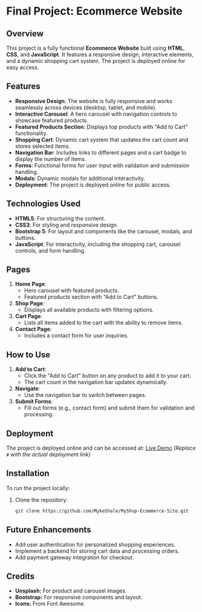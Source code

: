 # Final Project: Ecommerce Website

## Overview
This project is a fully functional **Ecommerce Website** built using **HTML**, **CSS**, and **JavaScript**. It features a responsive design, interactive elements, and a dynamic shopping cart system. The project is deployed online for easy access.

## Features
- **Responsive Design**: The website is fully responsive and works seamlessly across devices (desktop, tablet, and mobile).
- **Interactive Carousel**: A hero carousel with navigation controls to showcase featured products.
- **Featured Products Section**: Displays top products with "Add to Cart" functionality.
- **Shopping Cart**: Dynamic cart system that updates the cart count and stores selected items.
- **Navigation Bar**: Includes links to different pages and a cart badge to display the number of items.
- **Forms**: Functional forms for user input with validation and submission handling.
- **Modals**: Dynamic modals for additional interactivity.
- **Deployment**: The project is deployed online for public access.

## Technologies Used
- **HTML5**: For structuring the content.
- **CSS3**: For styling and responsive design.
- **Bootstrap 5**: For layout and components like the carousel, modals, and buttons.
- **JavaScript**: For interactivity, including the shopping cart, carousel controls, and form handling.

## Pages
1. **Home Page**:
   - Hero carousel with featured products.
   - Featured products section with "Add to Cart" buttons.
2. **Shop Page**:
   - Displays all available products with filtering options.
3. **Cart Page**:
   - Lists all items added to the cart with the ability to remove items.
4. **Contact Page**:
   - Includes a contact form for user inquiries.

## How to Use
1. **Add to Cart**:
   - Click the "Add to Cart" button on any product to add it to your cart.
   - The cart count in the navigation bar updates dynamically.
2. **Navigate**:
   - Use the navigation bar to switch between pages.
3. **Submit Forms**:
   - Fill out forms (e.g., contact form) and submit them for validation and processing.

## Deployment
The project is deployed online and can be accessed at:
[Live Demo](#) *(Replace `#` with the actual deployment link)*

## Installation
To run the project locally:
1. Clone the repository:
   ```bash
   git clone https://github.com/MykeShale/MyShop-Ecommerce-Site.git

## Future Enhancements
- Add user authentication for personalized shopping experiences.
- Implement a backend for storing cart data and processing orders.
- Add payment gateway integration for checkout.

## Credits
- **Unsplash:** For product and carousel images.
- **Bootstrap:** For responsive components and layout.
- **Icons:** From Font Awesome.